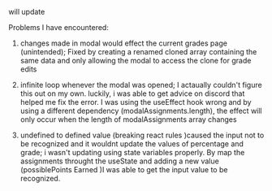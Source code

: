 will update

Problems I have encountered:

1) changes made in modal would effect the current grades page (unintended); Fixed by creating a renamed cloned array containing the same data and only allowing the modal to access the clone for grade edits

2) infinite loop whenever the modal was opened; I actaually couldn't figure this out on my own. luckily, i was able to get advice on discord that helped me fix the error. I was using the useEffect hook wrong and by using a different dependency (modalAssignments.length), the effect will only occur when the length of modalAssignments array changes

3) undefined to defined value (breaking react rules )caused the input not to be recognized and it wouldnt update the values of percentage and grade; i wasn't updating using state variables properly. By map the assignments throught the useState and adding a new value (possiblePoints Earned )I was able to get the input value to be recognized.  

